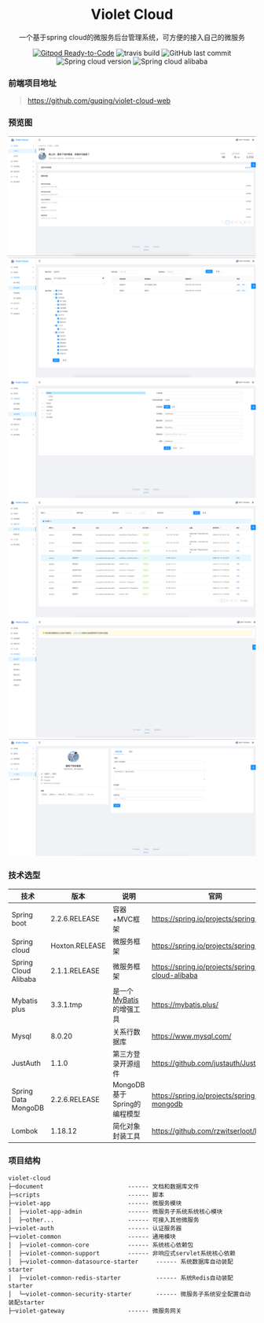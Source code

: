 <h1 align="center">Violet Cloud</h1>
<div align="center">
一个基于spring cloud的微服务后台管理系统，可方便的接入自己的微服务
</div>

<div align="center">

<a href="https://gitpod.io/#https://github.com/guqing/violet-cloud">![Gitpod Ready-to-Code](https://img.shields.io/badge/Gitpod-Ready--to--Code-blue?logo=gitpod)</a>
![travis build](https://api.travis-ci.org/guqing/violet-cloud.svg?branch=master&status=started)
![GitHub last commit](https://img.shields.io/github/last-commit/guqing/violet-cloud)
![Spring cloud version](https://img.shields.io/badge/spring%20cloud-Hoxton.RELEASE-orange)
![Spring cloud alibaba](https://img.shields.io/badge/spring%20cloud%20alibaba-2.1.1.RELEASE-ff69b4)
</div>

### 前端项目地址
> https://github.com/guqing/violet-cloud-web

### 预览图
![Workplace](./document/screenshot/workplace.png)
![RoleList](./document/screenshot/role_list.png)
![MenuList](./document/screenshot/menu_list.png)
![ActiveLog](./document/screenshot/active_log.png)
![GatewayUser](./document/screenshot/gateway_user.png)
![Profile](./document/screenshot/profile.png)


### 技术选型
| 技术                 | 版本           | 说明                                                         | 官网                                            |
| -------------------- | -------------- | ------------------------------------------------------------ | ----------------------------------------------- |
| Spring boot          | 2.2.6.RELEASE  | 容器+MVC框架                                                 | https://spring.io/projects/spring-boot          |
| Spring cloud         | Hoxton.RELEASE | 微服务框架                                                   | https://spring.io/projects/spring-cloud         |
| Spring Cloud Alibaba | 2.1.1.RELEASE  | 微服务框架                                                   | https://spring.io/projects/spring-cloud-alibaba |
| Mybatis plus         | 3.3.1.tmp      | 是一个 [MyBatis](http://www.mybatis.org/mybatis-3/) 的增强工具 | https://mybatis.plus/                           |
| Mysql                | 8.0.20         | 关系行数据库                                                 | https://www.mysql.com/                          |
| JustAuth             | 1.1.0          | 第三方登录开源组件                                           | https://github.com/justauth/JustAuth            |
| Spring Data MongoDB  | 2.2.6.RELEASE  | MongoDB基于Spring的编程模型                                  | https://spring.io/projects/spring-data-mongodb  |
| Lombok               | 1.18.12        | 简化对象封装工具                                             | https://github.com/rzwitserloot/lombok   

### 项目结构
```
violet-cloud
├─document                        ------ 文档和数据库文件
├─scripts                         ------ 脚本
├─violet-app                      ------ 微服务模块
│  ├─violet-app-admin             ------ 微服务子系统系统核心模块
│  ├─other...           		  ------ 可接入其他微服务
├─violet-auth                     ------ 认证服务器
├─violet-common                   ------ 通用模块
│  ├─violet-common-core           ------ 系统核心依赖包
│  ├─violet-common-support        ------ 非响应式servlet系统核心依赖
│  ├─violet-common-datasource-starter     ------ 系统数据库自动装配starter
│  ├─violet-common-redis-starter          ------ 系统Redis自动装配starter
│  └─violet-common-security-starter       ------ 微服务子系统安全配置自动装配starter
├─violet-gateway                  ------ 微服务网关
```
